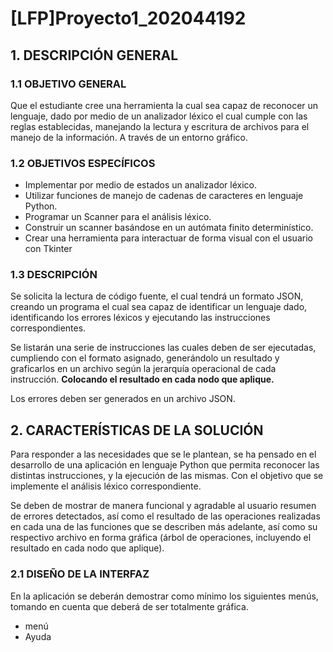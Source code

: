 # [LFP]Proyecto1_202044192

## 1. DESCRIPCIÓN GENERAL

### 1.1 OBJETIVO GENERAL

Que el estudiante cree una herramienta la cual sea capaz de reconocer un lenguaje, dado por medio de un analizador léxico el cual cumple con las reglas establecidas, manejando la lectura
y escritura de archivos para el manejo de la información. A través de un entorno gráfico.

### 1.2 OBJETIVOS ESPECÍFICOS

- Implementar por medio de estados un analizador léxico.
- Utilizar funciones de manejo de cadenas de caracteres en lenguaje Python.
- Programar un Scanner para el análisis léxico.
- Construir un scanner basándose en un autómata finito determinístico.
- Crear una herramienta para interactuar de forma visual con el usuario con Tkinter

### 1.3 DESCRIPCIÓN

Se solicita la lectura de código fuente, el cual tendrá un formato JSON, creando un programa el
cual sea capaz de identificar un lenguaje dado, identificando los errores léxicos y ejecutando las
instrucciones correspondientes.

Se listarán una serie de instrucciones las cuales deben de ser ejecutadas, cumpliendo con el
formato asignado, generándolo un resultado y graficarlos en un archivo según la jerarquía
operacional de cada instrucción. **Colocando el resultado en cada nodo que aplique.**

Los errores deben ser generados en un archivo JSON.

## 2. CARACTERÍSTICAS DE LA SOLUCIÓN

Para responder a las necesidades que se le plantean, se ha pensado en el desarrollo de una
aplicación en lenguaje Python que permita reconocer las distintas instrucciones, y la ejecución
de las mismas. Con el objetivo que se implemente el análisis léxico correspondiente.

Se deben de mostrar de manera funcional y agradable al usuario resumen de errores
detectados, así como el resultado de las operaciones realizadas en cada una de las funciones
que se describen más adelante, así como su respectivo archivo en forma gráfica (árbol de
operaciones, incluyendo el resultado en cada nodo que aplique).

### 2.1 DISEÑO DE LA INTERFAZ

En la aplicación se deberán demostrar como mínimo los siguientes menús, tomando en cuenta
que deberá de ser totalmente gráfica.

- menú
- Ayuda
